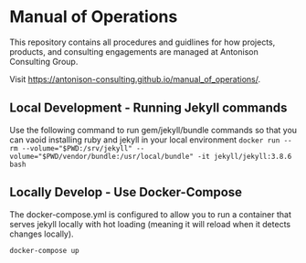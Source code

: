 # Manual of Operations

This repository contains all procedures and guidlines for how projects, products, and consulting engagements are managed at Antonison Consulting Group.

Visit https://antonison-consulting.github.io/manual_of_operations/.
## Local Development - Running Jekyll commands

Use the following command to run gem/jekyll/bundle commands so that you can vaoid installing ruby and jekyll in your local environment
`docker run --rm --volume="$PWD:/srv/jekyll" --volume="$PWD/vendor/bundle:/usr/local/bundle" -it jekyll/jekyll:3.8.6 bash`

## Locally Develop - Use Docker-Compose

The docker-compose.yml is configured to allow you to run a container that serves jekyll locally with hot loading (meaning
it will reload when it detects changes locally).

`docker-compose up`
